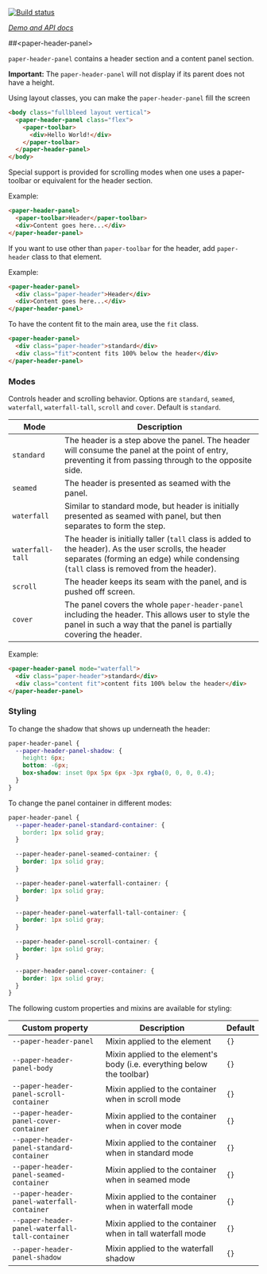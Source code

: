 <!---

This README is automatically generated from the comments in these files:
paper-header-panel.html

Edit those files, and our readme bot will duplicate them over here!
Edit this file, and the bot will squash your changes :)

The bot does some handling of markdown. Please file a bug if it does the wrong
thing! https://github.com/PolymerLabs/tedium/issues

-->

[![Build status](https://travis-ci.org/PolymerElements/paper-header-panel.svg?branch=master)](https://travis-ci.org/PolymerElements/paper-header-panel)

_[Demo and API docs](https://elements.polymer-project.org/elements/paper-header-panel)_

##&lt;paper-header-panel&gt;

`paper-header-panel` contains a header section and a content panel section.

**Important:** The `paper-header-panel` will not display if its parent does not have a height.

Using layout classes, you can make the `paper-header-panel` fill the screen

```html
<body class="fullbleed layout vertical">
  <paper-header-panel class="flex">
    <paper-toolbar>
      <div>Hello World!</div>
    </paper-toolbar>
  </paper-header-panel>
</body>
```

Special support is provided for scrolling modes when one uses a paper-toolbar or equivalent for the
header section.

Example:

```html
<paper-header-panel>
  <paper-toolbar>Header</paper-toolbar>
  <div>Content goes here...</div>
</paper-header-panel>
```

If you want to use other than `paper-toolbar` for the header, add `paper-header` class to that
element.

Example:

```html
<paper-header-panel>
  <div class="paper-header">Header</div>
  <div>Content goes here...</div>
</paper-header-panel>
```

To have the content fit to the main area, use the `fit` class.

```html
<paper-header-panel>
  <div class="paper-header">standard</div>
  <div class="fit">content fits 100% below the header</div>
</paper-header-panel>
```

### Modes

Controls header and scrolling behavior. Options are `standard`, `seamed`, `waterfall`, `waterfall-tall`, `scroll` and
`cover`. Default is `standard`.

| Mode             | Description                                                                                                                                                                                   |
| ---------------- | --------------------------------------------------------------------------------------------------------------------------------------------------------------------------------------------- |
| `standard`       | The header is a step above the panel. The header will consume the panel at the point of entry, preventing it from passing through to the opposite side.                                       |
| `seamed`         | The header is presented as seamed with the panel.                                                                                                                                             |
| `waterfall`      | Similar to standard mode, but header is initially presented as seamed with panel, but then separates to form the step.                                                                        |
| `waterfall-tall` | The header is initially taller (`tall` class is added to the header). As the user scrolls, the header separates (forming an edge) while condensing (`tall` class is removed from the header). |
| `scroll`         | The header keeps its seam with the panel, and is pushed off screen.                                                                                                                           |
| `cover`          | The panel covers the whole `paper-header-panel` including the header. This allows user to style the panel in such a way that the panel is partially covering the header.                      |

Example:

```html
<paper-header-panel mode="waterfall">
  <div class="paper-header">standard</div>
  <div class="content fit">content fits 100% below the header</div>
</paper-header-panel>
```

### Styling

To change the shadow that shows up underneath the header:

```css
paper-header-panel {
  --paper-header-panel-shadow: {
    height: 6px;
    bottom: -6px;
    box-shadow: inset 0px 5px 6px -3px rgba(0, 0, 0, 0.4);
  }
}
```

To change the panel container in different modes:

```css
paper-header-panel {
  --paper-header-panel-standard-container: {
    border: 1px solid gray;
  }

  --paper-header-panel-seamed-container: {
    border: 1px solid gray;
  }

  --paper-header-panel-waterfall-container: {
    border: 1px solid gray;
  }

  --paper-header-panel-waterfall-tall-container: {
    border: 1px solid gray;
  }

  --paper-header-panel-scroll-container: {
    border: 1px solid gray;
  }

  --paper-header-panel-cover-container: {
    border: 1px solid gray;
  }
}
```

The following custom properties and mixins are available for styling:

| Custom property                                 | Description                                                             | Default |
| ----------------------------------------------- | ----------------------------------------------------------------------- | ------- |
| `--paper-header-panel`                          | Mixin applied to the element                                            | `{}`    |
| `--paper-header-panel-body`                     | Mixin applied to the element's body (i.e. everything below the toolbar) | `{}`    |
| `--paper-header-panel-scroll-container`         | Mixin applied to the container when in scroll mode                      | `{}`    |
| `--paper-header-panel-cover-container`          | Mixin applied to the container when in cover mode                       | `{}`    |
| `--paper-header-panel-standard-container`       | Mixin applied to the container when in standard mode                    | `{}`    |
| `--paper-header-panel-seamed-container`         | Mixin applied to the container when in seamed mode                      | `{}`    |
| `--paper-header-panel-waterfall-container`      | Mixin applied to the container when in waterfall mode                   | `{}`    |
| `--paper-header-panel-waterfall-tall-container` | Mixin applied to the container when in tall waterfall mode              | `{}`    |
| `--paper-header-panel-shadow`                   | Mixin applied to the waterfall shadow                                   | `{}`    |
